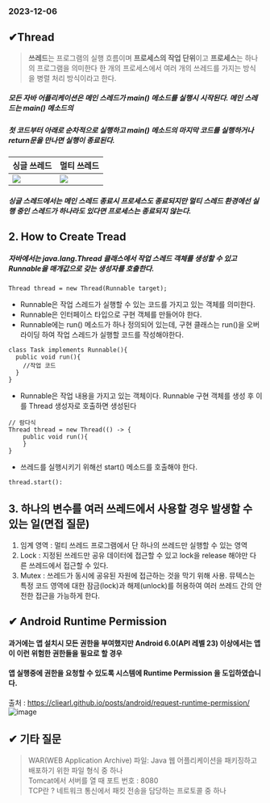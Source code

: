 ### 2023-12-06
## ✔Thread
> **쓰레드**는 프로그램의 실행 흐름이며 **프로세스의 작업 단위**이고 **프로세스**는 하나의 프로그램을 의미한다
>  한 개의 프로세스에서 여러 개의 쓰레드를 가지는 방식을 병렬 처리 방식이라고 한다.
##### 모든 자바 어플리케이션은 메인 스레드가 main() 메소드를 실행시 시작된다. 메인 스레드는 main() 메소드의   
##### 첫 코드부터 아래로 순차적으로 실행하고 main() 메소드의 마지막 코드를 실행하거나 return문을 만나면 실행이 종료된다.
|싱글 쓰레드|멀티 쓰레드|
|--|--|
|<img src="https://github.com/chanho0908/interview-question/assets/84930748/e6c134c0-7fcc-4e2a-9382-da03efca386a">|<img src="https://github.com/chanho0908/interview-question/assets/84930748/dac0f0a9-642e-45d0-831c-cd8c209b286b">|
##### 싱글 스레드에서는 메인 스레드 종료시 프로세스도 종료되지만 멀티 스레드 환경에선 실행 중인 스레드가 하나라도 있다면 프로세스는 종료되지 않는다.

## 2. How to Create Tread 
##### 자바에서는 java.lang.Thread 클래스에서 작업 스레드 객체를 생성할 수 있고 Runnable을 매개값으로 갖는 생성자를 호출한다.   
```
Thread thread = new Thread(Runnable target);
```
* Runnable은 작업 스레드가 실행할 수 있는 코드를 가지고 있는 객체를 의미한다.
* Runnable은 인터페이스 타입으로 구현 객체를 만들어야 한다.
* Runnable에는 run() 메소드가 하나 정의되어 있는데, 구현 클래스는 run()을 오버라이딩 하여 작업 스레드가 실행할 코드를 작성해야한다.
```
class Task implements Runnable(){
  public void run(){
    //작업 코드
  }
}
```
* Runnable은 작업 내용을 가지고 있는 객체이다. Runnable 구현 객체를 생성 후 이를 Thread 생성자로 호출하면 생성된다
```
// 람다식
Thread thread = new Thread(() -> {
    public void run(){
    }
}
```

* 쓰레드를 실행시키기 위해선 start() 메소드를 호출해야 한다.
```
thread.start():
```
  
 
 ## 3. 하나의 변수를 여러 쓰레드에서 사용할 경우 발생할 수 있는 일(면접 질문)
   1) 임계 영역 : 멀티 쓰레드 프로그램에서 단 하나의 쓰레드만 실행할 수 있는 영역
   2) Lock : 지정된 쓰레드만 공유 데이터에 접근할 수 있고 lock을 release 해야만 다른 쓰레드에서 접근할 수 있다.
   3) Mutex : 쓰레드가 동시에 공유된 자원에 접근하는 것을 막기 위해 사용. 뮤텍스는 특정 코드 영역에 대한 잠금(lock)과 해제(unlock)를 허용하여 여러 쓰레드 간의 안전한 접근을 가능하게 한다.

## ✔ Android Runtime Permission
  #### 과거에는 앱 설치시 모든 권한을 부여했지만 Android 6.0(API 레벨 23) 이상에서는 앱이 이런 위험한 권한들을 필요로 할 경우     
  #### 앱 실행중에 권한을 요청할 수 있도록 시스템에 Runtime Permission 을 도입하였습니다.
  출처 : https://cliearl.github.io/posts/android/request-runtime-permission/
![image](https://github.com/chanho0908/interview-question/assets/84930748/15251c02-6d48-4f63-b3ad-2b8f201191d3)

## ✔ 기타 질문
> WAR(WEB Application Archive) 파일: Java 웹 어플리케이션을 패키징하고 배포하기 위한 파일 형식 중 하나  
> Tomcat에서 서버를 열 때 포트 번호 : 8080  
> TCP란 ? 네트워크 통신에서 패킷 전송을 담당하는 프로토콜 중 하나  
